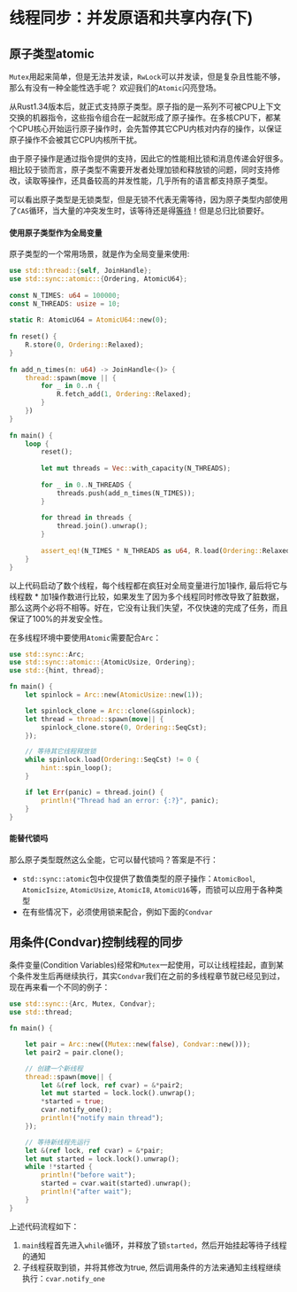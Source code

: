 # 线程同步：并发原语和共享内存(下)



## 原子类型atomic
`Mutex`用起来简单，但是无法并发读，`RwLock`可以并发读，但是复杂且性能不够，那么有没有一种全能性选手呢？ 欢迎我们的`Atomic`闪亮登场。

从Rust1.34版本后，就正式支持原子类型。原子指的是一系列不可被CPU上下文交换的机器指令，这些指令组合在一起就形成了原子操作。在多核CPU下，都某个CPU核心开始运行原子操作时，会先暂停其它CPU内核对内存的操作，以保证原子操作不会被其它CPU内核所干扰。

由于原子操作是通过指令提供的支持，因此它的性能相比锁和消息传递会好很多。相比较于锁而言，原子类型不需要开发者处理加锁和释放锁的问题，同时支持修改，读取等操作，还具备较高的并发性能，几乎所有的语言都支持原子类型。

可以看出原子类型是无锁类型，但是无锁不代表无需等待，因为原子类型内部使用了`CAS`循环，当大量的冲突发生时，该等待还是得[等待](./thread.md#多线程的开销)！但是总归比锁要好。

#### 使用原子类型作为全局变量
原子类型的一个常用场景，就是作为全局变量来使用:
```rust
use std::thread::{self, JoinHandle};
use std::sync::atomic::{Ordering, AtomicU64};
 
const N_TIMES: u64 = 100000;
const N_THREADS: usize = 10;
 
static R: AtomicU64 = AtomicU64::new(0);
 
fn reset() {
    R.store(0, Ordering::Relaxed);
}
 
fn add_n_times(n: u64) -> JoinHandle<()> {
    thread::spawn(move || {
        for _ in 0..n {
            R.fetch_add(1, Ordering::Relaxed);
        }
    })
}
 
fn main() {
    loop {
        reset();
 
        let mut threads = Vec::with_capacity(N_THREADS);
 
        for _ in 0..N_THREADS {
            threads.push(add_n_times(N_TIMES));
        }
 
        for thread in threads {
            thread.join().unwrap();
        }
 
        assert_eq!(N_TIMES * N_THREADS as u64, R.load(Ordering::Relaxed));
    }
}
```

以上代码启动了数个线程，每个线程都在疯狂对全局变量进行加1操作, 最后将它与线程数 * 加1操作数进行比较，如果发生了因为多个线程同时修改导致了脏数据，那么这两个必将不相等。好在，它没有让我们失望，不仅快速的完成了任务，而且保证了100%的并发安全性。

在多线程环境中要使用`Atomic`需要配合`Arc`：
```rust
use std::sync::Arc;
use std::sync::atomic::{AtomicUsize, Ordering};
use std::{hint, thread};

fn main() {
    let spinlock = Arc::new(AtomicUsize::new(1));

    let spinlock_clone = Arc::clone(&spinlock);
    let thread = thread::spawn(move|| {
        spinlock_clone.store(0, Ordering::SeqCst);
    });

    // 等待其它线程释放锁
    while spinlock.load(Ordering::SeqCst) != 0 {
        hint::spin_loop();
    }

    if let Err(panic) = thread.join() {
        println!("Thread had an error: {:?}", panic);
    }
}
```


#### 能替代锁吗
那么原子类型既然这么全能，它可以替代锁吗？答案是不行：

- `std::sync::atomic`包中仅提供了数值类型的原子操作：`AtomicBool`, `AtomicIsize`, `AtomicUsize`, `AtomicI8`, `AtomicU16`等，而锁可以应用于各种类型
- 在有些情况下，必须使用锁来配合，例如下面的`Condvar`

## 用条件(Condvar)控制线程的同步
条件变量(Condition Variables)经常和`Mutex`一起使用，可以让线程挂起，直到某个条件发生后再继续执行，其实`Condvar`我们在之前的多线程章节就已经见到过，现在再来看一个不同的例子：
```rust
use std::sync::{Arc, Mutex, Condvar};
use std::thread;

fn main() {

    let pair = Arc::new((Mutex::new(false), Condvar::new()));
    let pair2 = pair.clone();

    // 创建一个新线程
    thread::spawn(move|| {
        let &(ref lock, ref cvar) = &*pair2;
        let mut started = lock.lock().unwrap();
        *started = true;
        cvar.notify_one();
        println!("notify main thread");
    });

    // 等待新线程先运行
    let &(ref lock, ref cvar) = &*pair;
    let mut started = lock.lock().unwrap();
    while !*started {
        println!("before wait");
        started = cvar.wait(started).unwrap();
        println!("after wait");
    }
}
```

上述代码流程如下：

1. `main`线程首先进入`while`循环，并释放了锁`started`，然后开始挂起等待子线程的通知
2. 子线程获取到锁，并将其修改为true, 然后调用条件的方法来通知主线程继续执行：`cvar.notify_one`


